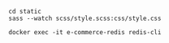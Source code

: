 ```
cd static
sass --watch scss/style.scss:css/style.css
```

```
docker exec -it e-commerce-redis redis-cli
```

